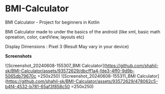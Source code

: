 # BMI-Calculator
BMI Calculator - Project for beginners in Kotlin

BMI Calculator made to under the basics of the android 
(like xml, basic math opreation, color, cardView, layouts etc)

Display Dimensions : Pixel 3 
(Result May vary in your device)

**Screenshots**

![Screenshot_20240608-155307_BMI Calculator](https://github.com/shahil-sk/BMI-Calculator/assets/93572629/dbcff1a4-fde3-4ff0-9d9b-5065db79670c =250x250) ![Screenshot_20240608-155311_BMI Calculator](https://github.com/shahil-sk/BMI-Calculator/assets/93572629/478062c5-b4f4-4532-b781-65af3f858c50 =250x250)
